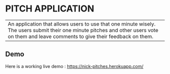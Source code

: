 # PITCH APPLICATION

<table>
<tr>
<td>
An application that allows users to use that one minute wisely. The users submit their one minute pitches and other users vote on them and leave comments to give their feedback on them.
</td>
</tr>
</table>

## Demo
Here is a working live demo : https://nick-pitches.herokuapp.com/
